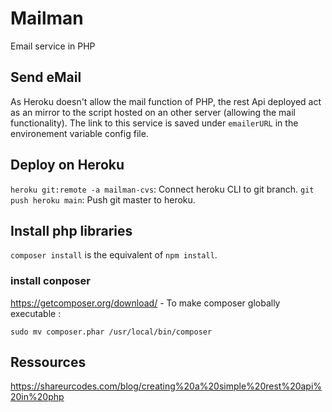 # Mailman
Email service in PHP

## Send eMail
As Heroku doesn't allow the mail function of PHP, the rest Api deployed act as an mirror to the script hosted on an other server (allowing the mail functionality). The link to this service is saved under `emailerURL` in the environement variable config file. 


## Deploy on Heroku
`heroku git:remote -a mailman-cvs`: Connect heroku CLI to git branch. 
`git push heroku main`: Push git master to heroku.

## Install php libraries
`composer install` is the equivalent of `npm install`.

### install conposer
https://getcomposer.org/download/ - To make composer globally executable : 
```
sudo mv composer.phar /usr/local/bin/composer
```

## Ressources
https://shareurcodes.com/blog/creating%20a%20simple%20rest%20api%20in%20php